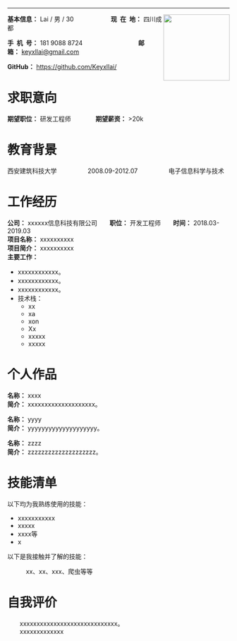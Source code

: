 
---
<div style="float:right">
    <img src="http://innomind-zj.smartbx.top/keyxllai.jpg" width="150">
</div>

**基本信息：** Lai / 男 / 30&emsp;&emsp;&emsp;&emsp;&emsp;&emsp;**现&ensp;在&ensp;地：** 四川成都

**手&ensp;机&ensp;号：** 181 9088 8724&emsp;&emsp;&emsp;&emsp;&emsp;&emsp;&emsp;&emsp;&emsp;**邮&emsp;&emsp;箱：** keyxllai@gmail.com


**GitHub：** https://github.com/Keyxllai/ 


<h1>求职意向</h1>

**期望职位：** 研发工程师&emsp;&emsp;&emsp;&emsp;**期望薪资：** >20k

<h1>教育背景</h1>

西安建筑科技大学&emsp;&emsp;&emsp;&emsp;&emsp;2008.09-2012.07&emsp;&emsp;&emsp;&emsp;&emsp;电子信息科学与技术

<h1>工作经历</h1>

**公司：** xxxxxx信息科技有限公司&emsp;&emsp;**职位：** 开发工程师&emsp;&emsp;**时间：** 2018.03-2019.03
<br/>
**项目名称：** xxxxxxxxxx
<br/>
**项目简介：** xxxxxxxxxx
<br/>
**主要工作：**
 - xxxxxxxxxxxx。
 - xxxxxxxxxxxx。
 - xxxxxxxxxxxx。
 - 技术栈：
   - xx
   - xa
   - xon
   - Xx
   - xxxxx
   - xxxxx

<h1>个人作品</h1>

**名称：** xxxx&emsp;&emsp;
<br/>
**简介：** xxxxxxxxxxxxxxxxxxxx。

**名称：** yyyy 
<br/>
**简介：** yyyyyyyyyyyyyyyyyyyy。

**名称：** zzzz
<br/>
**简介：** zzzzzzzzzzzzzzzzzzzz。

<h1>技能清单</h1>

以下均为我熟练使用的技能：

- xxxxxxxxxxx
- xxxxx
- xxxx等
- x

以下是我接触并了解的技能：

&emsp;&emsp;&emsp;xx、xx、xxx、爬虫等等

<h1>自我评价</h1>

&emsp;&emsp;xxxxxxxxxxxxxxxxxxxxxxxxxxxxx。
<br/>
&emsp;&emsp;xxxxxxxxxxxxx

